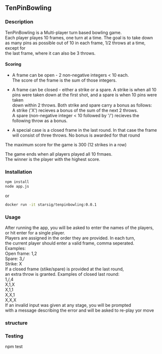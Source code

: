 ## TenPinBowling

### Description

TenPinBowling is a Multi-player turn based bowling game.  
Each player playes 10 frames, one turn at a time. The goal is to take down  
as many pins as possible out of 10 in each frame, 1/2 throws at a time, except for  
the last frame, where it can also be 3 throws.

#### Scoring

- A frame can be open - 2 non-negative integers < 10 each.  
The score of the frame is the sum of those integers.  

- A frame can be closed - either a strike or a spare. A strike is when all 10  
pins were taken down at the first shot, and a spare is when 10 pins were taken  
down within 2 throws. Both strike and spare carry a bonus as follows:  
A strike ('X') recieves a bonus of the sum of the next 2 throws.  
A spare (non-negative integer < 10 followed by '/') recieves the  
following throw as a bonus.  

- A special case is a closed frame in the last round. In that case
the frame will consist of three throws. No bonus is awarded for that round

The maximum score for the game is 300 (12 strikes in a row)  

The game ends when all players played all 10 frmaes.  
The winner is the player with the highest score.

### Installation

```bash
npm install
node app.js
```
or

```bash
docker run -it starsig/tenpinbowling:0.0.1
```

### Usage

After running the app, you will be asked to enter the names of the players,  
or hit enter for a single player.  
Players are assigned in the order they are provided. In each turn,  
the current player should enter a valid frame, comma seperated.  
Examples:  
Open frame: 1,2  
Spare: 3,/  
Strike: X  
If a closed frame (stike/spare) is provided at the last round,  
an extra throw is granted. Examples of closed last round:  
1,/,4  
X,1,X  
X,1,1  
X,X,1   
X,X,X  
If an invalid input was given at any stage, you will be prompted   
with a message describing the error and will be asked to re-play yor move

### structure

### Testing

npm test